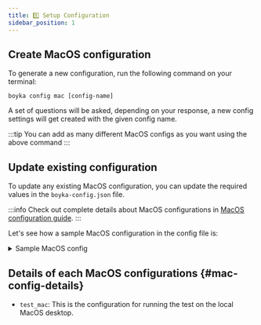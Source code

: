 ```yaml
---
title: 1️⃣ Setup Configuration
sidebar_position: 1
---
```


## Create MacOS configuration

To generate a new configuration, run the following command on your terminal:

```shell
boyka config mac [config-name]
```

A set of questions will be asked, depending on your response, a new config settings will get created with the given config name.

:::tip
You can add as many different MacOS configs as you want using the above command
:::

## Update existing configuration

To update any existing MacOS configuration, you can update the required values in the `boyka-config.json` file.

:::info
Check out complete details about MacOS configurations in [MacOS configuration guide][desktop-config].
:::

Let's see how a sample MacOS configuration in the config file is:

<details>
  <summary>Sample MacOS config</summary>

```json title="src/test/resources/boyka-config.json"
{
  "ui": {
    "timeout": {
      "implicit_wait": 10,
      "explicit_wait": 30,
      "page_load_timeout": 30,
      "script_timeout": 10
    },
    "logging": {
      "exclude_logs": ["bugreport"]
    },
    "screenshot": {
      "enabled": true,
      "path": "./screenshots",
      "extension": "jpeg",
      "prefix": "SCR"
    },
    "desktop": {
      "test_mac": {
        "server": {
          "target": "LOCAL",
          "port": 4729,
          "session_override": true,
          "driver": "MAC"
        },
        "machine": {
          "os": "MAC",
          "version": "15.4",
          "application": {
            "bundle_id": "com.apple.calculator"
          },
          "video": {
            "enabled": true,
            "time_limit": 300,
            "mac": {
              "preset": "VERY_FAST",
              "device_id": 4,
              "capture_clicks": true,
              "capture_cursor": true,
              "fps": 10
            }
          }
        }
      }
    },
  }
}
```

</details>

## Details of each MacOS configurations {#mac-config-details}

- `test_mac`: This is the configuration for running the test on the local MacOS desktop.

[desktop-config]: /docs/guides/config/configuration#desktop-config
